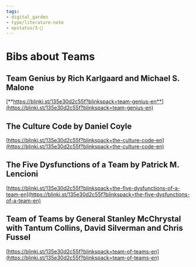 ```yaml
---
tags: 
- digital_garden
- type/literature-note
- epstatus/3-🌳
---
```

# Bibs about Teams
## Team Genius by Rich Karlgaard and Michael S. Malone

[**https://blinki.st/135e30d2c55f?blinkspack=team-genius-en**](https://blinki.st/135e30d2c55f?blinkspack=team-genius-en)

## The Culture Code by Daniel Coyle

[https://blinki.st/135e30d2c55f?blinkspack=the-culture-code-en](https://blinki.st/135e30d2c55f?blinkspack=the-culture-code-en)

## The Five Dysfunctions of a Team by Patrick M. Lencioni

[https://blinki.st/135e30d2c55f?blinkspack=the-five-dysfunctions-of-a-team-en](https://blinki.st/135e30d2c55f?blinkspack=the-five-dysfunctions-of-a-team-en)

## Team of Teams by General Stanley McChrystal with Tantum Collins, David Silverman and Chris Fussel

[https://blinki.st/135e30d2c55f?blinkspack=team-of-teams-en](https://blinki.st/135e30d2c55f?blinkspack=team-of-teams-en)